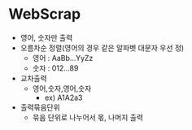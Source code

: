 # WebScrap

* 영어, 숫자만 출력
* 오름차순 정렬(영어의 경우 같은 알파벳 대문자 우선 정)
    - 영어 : AaBb...YyZz
    - 숫자 : 012...89
* 교차출력
    - 영어,숫자,영어,숫자
        - ex) A1A2a3
* 출력묶음단위
    - 묶음 단위로 나누어서 몫, 나머지 출력
